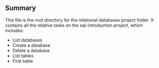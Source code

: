 ## Summary

This file is the root directory for the relational databases project folder. It contains all the relative tasks on the sql-introduction project, which includes:

* List databases
* Create a database
* Delete a database
* List tables
* First table